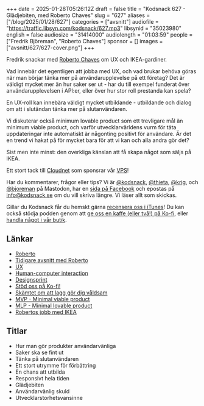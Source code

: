 +++
date = 2025-01-28T05:26:12Z
draft = false
title = "Kodsnack 627 - Glädjebiten, med Roberto Chaves"
slug = "627"
aliases = ["/blog/2025/01/28/627"]
categories = ["avsnitt"]
audiofile = "https://traffic.libsyn.com/kodsnack/627.mp3"
libsynid = "35023980"
english = false
audiosize = "31414000"
audiolength = "01:03:59"
people = ["Fredrik Björeman", "Roberto Chaves"]
sponsor = []
images = ["avsnitt/627/627-cover.png"]
+++

Fredrik snackar med [Roberto Chaves](https://robertochaves.portfolio.site/) om UX och IKEA-gardiner.

Vad innebär det egentligen att jobba med UX, och vad brukar behöva göras när man börjar tänka mer på användarupplevelse på ett företag? Det är väldigt mycket mer än hur saker ser ut - har du till exempel funderat över användarupplevelsen i API:er, eller över hur stor roll prestanda kan spela?

En UX-roll kan innebära väldigt mycket utbildande - utbildande och dialog om att i slutändan tänka mer på slutanvändaren.

Vi diskuterar också minimum lovable product som ett trevligare mål än minimum viable product, och varför utvecklarvärldens vurm för täta uppdateringar inte automatiskt är någonting positivt för användare. Är det en trend vi hakat på för mycket bara för att vi kan och alla andra gör det?

Sist men inte minst: den overkliga känslan att få skapa något som säljs på IKEA.

Ett stort tack till [Cloudnet](https://www.cloudnet.se) som sponsrar vår [VPS](https://en.wikipedia.org/wiki/Virtual_private_server)!

Har du kommentarer, frågor eller tips? Vi är [@kodsnack](https://social.podsnack.se/@kodsnack), [@thieta](https://6510.nu/@thieta), [@krig](https://6510.nu/@krig), och [@bjoreman](https://toot.cafe/@bjoreman) på Mastodon, har en [sida på Facebook](https://www.facebook.com/) och epostas på [info@kodsnack.se](mailto:info@kodsnack.se) om du vill skriva längre. Vi läser allt som skickas.

Gillar du Kodsnack får du hemskt gärna [recensera oss i iTunes](https://itunes.apple.com/se/podcast/kodsnack/id561631498?l=en)! Du kan också stödja podden genom att <a href="https://ko-fi.com/kodsnack" rel="payment">ge oss en kaffe (eller två!) på Ko-fi</a>, eller [handla något i vår butik](https://shop.spreadshirt.se/kodsnack/).

## Länkar
* [Roberto](https://robertochaves.portfolio.site/)
* [Tidigare avsnitt med Roberto](https://kodsnack.se/people/roberto-chaves/)
* [UX](https://en.wikipedia.org/wiki/User_experience)
* [Human-computer interaction](https://en.wikipedia.org/wiki/Human%E2%80%93computer_interaction)
* [Designsprint](https://en.wikipedia.org/wiki/Design_sprint)
* [Stöd oss på Ko-fi!](https://ko-fi.com/kodsnack)
* [Skämtet om att lagg gör dig våldsam](https://www.google.com/search?client=safari&sca_esv=7a5549a4be5b5208&rls=en&sxsrf=AHTn8zpXPHoQjE0hrzPmbssHrhSMxtpzAg:1737919157311&q=games+don%27t+make+you+violent+lag+does&udm=2&fbs=ABzOT_DDfJxgmsKFIwrWKcoyw2Rf4zzek981WLwe3eF6pg7S3btGy-PQZ-CpEdVQIEkW3gKX6MO5AU_5DoGuWYkQhTIZUdF9zC2nrY8PMus1aUToOlmNbQN2NSJYkfeAM_u70D6PSpENIQ38ub4vEjSr9mKFiM3cdeZxiBRHxvKK-pkvsjodsHgLt91ezpBmVeWgMWu28x9C&sa=X&ved=2ahUKEwjtiJSwjZSLAxVrHRAIHRrzLdkQtKgLegQIEBAB&biw=1023&bih=1193&dpr=2)
* [MVP - Minimal viable product](https://en.wikipedia.org/wiki/Minimum_viable_product)
* [MLP - Minimal lovable product](https://productschool.com/blog/product-strategy/minimum-lovable-product)
* [Robertos jobb med IKEA](https://robertochaves.portfolio.site/ikea)

## Titlar
* Hur man gör produkter användarvänliga
* Saker ska se fint ut
* Tänka på slutanvändaren
* Ett stort utrymme för förbättring
* En chans att utbilda
* Responsivt hela tiden
* Glädjebiten
* Användarvänlig skuld
* Utvecklarstorhetsvansinne